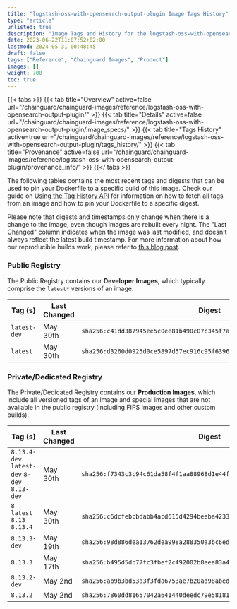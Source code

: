 ```yaml
---
title: "logstash-oss-with-opensearch-output-plugin Image Tags History"
type: "article"
unlisted: true
description: "Image Tags and History for the logstash-oss-with-opensearch-output-plugin Chainguard Image"
date: 2023-06-22T11:07:52+02:00
lastmod: 2024-05-31 00:48:45
draft: false
tags: ["Reference", "Chainguard Images", "Product"]
images: []
weight: 700
toc: true
---
```


{{< tabs >}}
{{< tab title="Overview" active=false url="/chainguard/chainguard-images/reference/logstash-oss-with-opensearch-output-plugin/" >}}
{{< tab title="Details" active=false url="/chainguard/chainguard-images/reference/logstash-oss-with-opensearch-output-plugin/image_specs/" >}}
{{< tab title="Tags History" active=true url="/chainguard/chainguard-images/reference/logstash-oss-with-opensearch-output-plugin/tags_history/" >}}
{{< tab title="Provenance" active=false url="/chainguard/chainguard-images/reference/logstash-oss-with-opensearch-output-plugin/provenance_info/" >}}
{{</ tabs >}}

The following tables contains the most recent tags and digests that can be used to pin your Dockerfile to a specific build of this image. Check our guide on [Using the Tag History API](/chainguard/chainguard-images/using-the-tag-history-api/) for information on how to fetch all tags from an image and how to pin your Dockerfile to a specific digest.

Please note that digests and timestamps only change when there is a change to the image, even though images are rebuilt every night. The "Last Changed" column indicates when the image was last modified, and doesn't always reflect the latest build timestamp. For more information about how our reproducible builds work, please refer to [this blog post](https://www.chainguard.dev/unchained/reproducing-chainguards-reproducible-image-builds).

### Public Registry
The Public Registry contains our **Developer Images**, which typically comprise the `latest*` versions of an image.

| Tag (s)       | Last Changed | Digest                                                                    |
|---------------|--------------|---------------------------------------------------------------------------|
|  `latest-dev` | May 30th     | `sha256:c41dd387945ee5c0ee81b490c07c345f7ac531597f001d8bc5091852cabc0d14` |
|  `latest`     | May 30th     | `sha256:d3260d0925d0ce5897d57ec916c95f6396952ba089537bbe4af9398d60aa47d0` |


### Private/Dedicated Registry
The Private/Dedicated Registry contains our **Production Images**, which include all versioned tags of an image and special images that are not available in the public registry (including FIPS images and other custom builds).

| Tag (s)                                       | Last Changed | Digest                                                                    |
|-----------------------------------------------|--------------|---------------------------------------------------------------------------|
|  `8.13.4-dev` `latest-dev` `8-dev` `8.13-dev` | May 30th     | `sha256:f7343c3c94c61da58f4f1aa88968d1e44fd906b388f0fb0332cdf72d42e0ce40` |
|  `8` `latest` `8.13` `8.13.4`                 | May 30th     | `sha256:c6dcfebcbdabb4acd615d4294beeba4233e8a07f9bc7592ff43c8050fb696dfc` |
|  `8.13.3-dev`                                 | May 19th     | `sha256:98d886dea13762dea998a288350a3bc6edcd6b6e306173ad969fa8713e391058` |
|  `8.13.3`                                     | May 17th     | `sha256:b495d5db77fc3fbef2c492002b8eea83a4b5dd1ba27cbaf70013093672f0d677` |
|  `8.13.2-dev`                                 | May 2nd      | `sha256:ab9b3bd53a3f3fda6753ae7b20ad98abed45e6ec5b8e8a3717cdcdfd9290da5d` |
|  `8.13.2`                                     | May 2nd      | `sha256:7860dd81657042a641440deedc79e58181820c7923fda0f50cb152c74e086a5b` |

